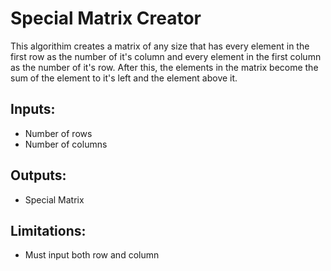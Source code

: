 # Special Matrix Creator

This algorithim creates a matrix of any size that has every element in the first row as the number of it's column and every element in the first column as the number of it's row. After this, the elements in the matrix become the sum of the element to it's left and the element above it. 

## Inputs:
- Number of rows
- Number of columns

## Outputs:
- Special Matrix

## Limitations:
- Must input both row and column
